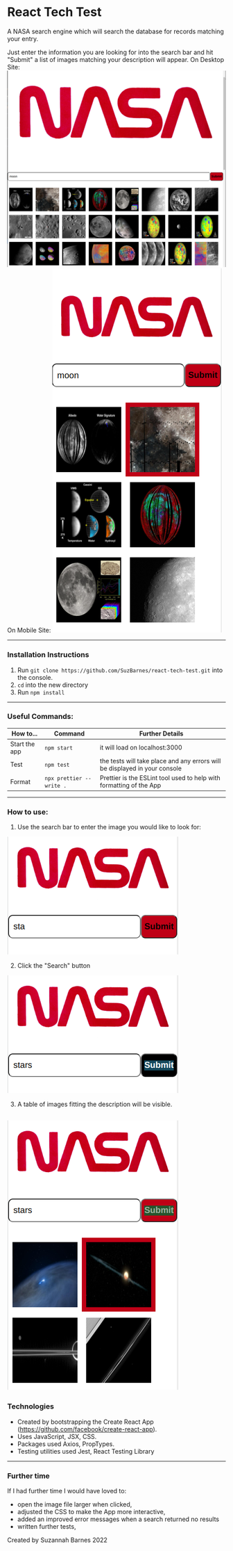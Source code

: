# React Tech Test
A NASA search engine which will search the database for records matching your entry.

Just enter the information you are looking for into the search bar and hit "Submit" a list of images matching your description will appear.
On Desktop Site:
![alt text](./public/tech-test-pc.png) 
On Mobile Site:
![alt text](./public/tech-test-mobile.png) <br />

----------------
 ### Installation Instructions
1. Run `git clone https://github.com/SuzBarnes/react-tech-test.git` into the console.
2. `cd` into the new directory
3. Run `npm install`
----------------
### Useful Commands:
|How to...| Command  | Further Details|
|---------|----------|----------------|
|Start the app|`npm start`|it will load on localhost:3000|
|Test| `npm test`| the tests will take place and any errors will be displayed in your console|
|Format| `npx prettier --write .`| Prettier is the ESLint tool used to help with formatting of the App
----------------
### How to use:
1. Use the search bar to enter the image you would like to look for: 

![alt text](./public/type-in-search.png)

2. Click the "Search" button

![alt text](./public/hit-submit.png)

3. A table of images fitting the description will be visible.

![alt text](./public/search-results.png)
----------------
### Technologies
- Created by bootstrapping the Create React App (https://github.com/facebook/create-react-app).
- Uses JavaScript, JSX, CSS.
- Packages used Axios, PropTypes.
- Testing utilities used Jest, React Testing Library
----------------
### Further time
If I had further time I would have loved to:
- open the image file larger when clicked,
- adjusted the CSS to make the App  more interactive,
- added an improved error messages when a search returned no results
- written further tests,

Created by Suzannah  Barnes 2022